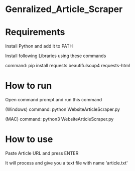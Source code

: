 # Genralized_Article_Scraper

# Requirements

Install Python and add it to PATH

Install following Libraries using these commands

command: pip install requests beautifulsoup4 requests-html

# How to run

Open command prompt and run this command

(Windows) command: python WebsiteArticleScraper.py

(MAC) command: python3 WebsiteArticleScraper.py

# How to use

Paste Article URL and press ENTER

It will process and give you a text file with name 'article.txt'
